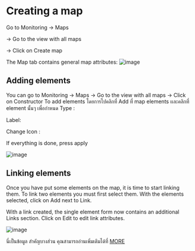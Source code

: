 # Creating a map

Go to Monitoring → Maps

→ Go to the view with all maps

→ Click on Create map

The Map tab contains general map attributes:
![image](https://github.com/lersakk/ZabbixUserManual/assets/136166133/5a223fca-9607-488c-a24d-a830671fd772)

## Adding elements
You can go to Monitoring → Maps → Go to the view with all maps → Click on Constructor
To add elements  โดยการไปคลิกที่ Add ที่ map elements เเละคลิกที่ element นั้นๆ เพื่อกำหนด
Type : 

Label:

Change Icon :

If everything is done, press apply

 

![image](https://github.com/lersakk/ZabbixUserManual/assets/136166133/689c67ec-3f8e-4f4b-802d-9c1b11e3504b)

## Linking elements

Once you have put some elements on the map, it is time to start linking them. To link two elements you must first select them. With the elements selected, click on Add next to Link.

With a link created, the single element form now contains an additional Links section. Click on Edit to edit link attributes.


![image](https://github.com/lersakk/ZabbixUserManual/assets/136166133/46f8ec4e-8721-44bb-9406-257826682273)


นี่เป็นข้อมูล สำคัญบางส่วน คุณสามารถอ่านเพิ่มเติมได้ที่ [MORE](https://www.zabbix.com/documentation/current/en/manual/config/visualization/maps/map)
